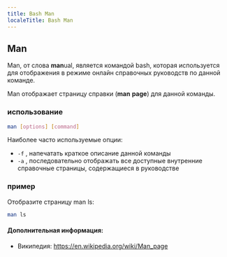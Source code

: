 ```yaml
---
title: Bash Man
localeTitle: Bash Man
---
```

## Man

Man, от слова **man**ual, является командой bash, которая используется для отображения в режиме онлайн справочных руководств по данной команде.

Man отображает страницу справки (**man** **page**) для данной команды.

### использование

```bash
man [options] [command] 
```

Наиболее часто используемые опции:

*   `-f` , напечатать краткое описание данной команды
*   `-a` , последовательно отображать все доступные внутренние справочные страницы, содержащиеся в руководстве

### пример

Отобразите страницу man ls:

```bash
man ls 
```

#### Дополнительная информация:

*   Википедия: https://en.wikipedia.org/wiki/Man_page
